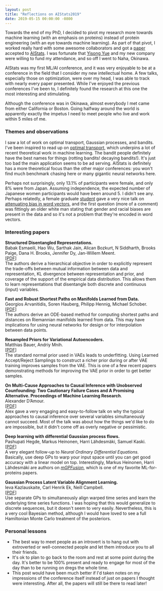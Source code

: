 ```yaml
---
layout: post
title: "Reflections on AIStats2019"
date: 2019-05-15 00:00:00 -0800
---
```

 
Towards the end of my PhD, I decided to pivot my research more towards machine learning (with an emphasis on proteins) instead of protein engineering (with an eye towards machine learning). As part of that pivot, I worked really hard with some awesome collaborators and got a [paper](https://arxiv.org/abs/1904.08102) accepted to [AIStats](https://www.aistats.org/). I was fortunate that [Yisong Yue](http://www.yisongyue.com/) and my new company were willing to fund my attendance, and so off I went to Naha, Okinawa. 

AIStats was my first ML/AI conference, and it was very enjoyable to be at a conference in the field that I consider my new intellectual home. A few talks, especially those on optimization, were over my head, I was able to track with nearly every paper presented. While I've enjoyed the previous conferences I've been to, I definitely found the research at this one the most interesting and stimulating.

Although the conference was in Okinawa, almost everybody I met came from either California or Boston. Going halfway around the world is apparently exactly the impetus I need to meet people who live and work within 5 miles of me. 

### Themes and observations

I saw a lot of work on optimal transport, Gaussian processes, and bandits. I've been inspired to read up on [optimal transport](https://arxiv.org/abs/1803.00567), which underpins a lot of recent theoretical work in machine learning. The bandit people definitely have the best names for things (rotting bandits! decaying bandits!). It's just too bad the main application seems to be ad serving. AIStats is definitely has a more theoretical focus than the other major conferences: you won't find much benchmark chasing here or many gigantic neural networks here.

Perhaps not surprisingly, only 13.1% of participants were female, and only 8% were from Japan. Assuming independence, the expected number of Japanese women participants would have been around 5. I didn't see any. Perhaps relatedly, a female graduate [student](https://www.linkedin.com/in/sunipa-dev-a12906126/) gave a very nice talk on [attenuating bias in word vectors](http://proceedings.mlr.press/v89/dev19a/dev19a.pdf), and the first question (more of a comment) was fittingly an older white man stating that gender and racial biases are present in the data and so it's not a problem that they're encoded in word vectors.


### Interesting papers

**Structured Disentangled Representations.**  
Babak Esmaeili, Hao Wu, Sarthak Jain, Alican Bozkurt, N Siddharth, Brooks Paige, Dana H. Brooks, Jennifer Dy, Jan-Willem Meent.  
[[PDF](http://proceedings.mlr.press/v89/esmaeili19a/esmaeili19a.pdf)]  
The authors derive a hierarchical objective in order to explicitly represent the trade-offs between mutual information between data and representation, KL divergence between representation and prior, and coverage of the support of the empirical data distribution. This allows them to learn representations that disentangle both discrete and continuous (input) variables. 

**Fast and Robust Shortest Paths on Manifolds Learned from Data.**  
Georgios Arvanitidis, Soren Hauberg, Philipp Hennig, Michael Schober.  
[[PDF](http://proceedings.mlr.press/v89/arvanitidis19a/arvanitidis19a.pdf)]  
The authors derive an ODE-based method for computing shortest paths and distances on Riemannian manifolds learned from data. This may have implications for using neural networks for design or for interpolation between data points.

**Resampled Priors for Variational Autoencoders.**  
Matthias Bauer, Andriy Mnih.  
[[PDF](http://proceedings.mlr.press/v89/bauer19a/bauer19a.pdf)]  
The standard normal prior used in VAEs leads to underfitting. Using Learned Accept/Reject Samplings to construct a richer prior during or after VAE training improves samples from the VAE. This is one of a few recent papers demonstrating methods for improving the VAE prior in order to get better samples.

**On Multi-Cause Approaches to Causal Inference with Unobserved Counfounding: Two Cautionary Failure Cases and A Promising Alternative. Proceedings of Machine Learning Research**.  
Alexander D’Amour.  
[[PDF](http://proceedings.mlr.press/v89/d-amour19a/d-amour19a.pdf)]  
Alex gave a very engaging and easy-to-follow talk on why the typical approaches to causal inference over several variables simultaneously cannot succeed. Most of the talk was about how the things we'd like to do are impossible, but it didn't come off as overly negative or pessimistic. 

**Deep learning with differential Gaussian process flows.**  
Pashupati Hegde, Markus Heinonen, Harri Lähdesmäki, Samuel Kaski.  
[[PDF](http://proceedings.mlr.press/v89/hegde19a/hegde19a.pdf)]  
A very elegant follow-up to *Neural Ordinary Differential Equations.* Basically, use deep GPs to warp your input space until you can get good accuracy with a linear model on top. Interestingly, Markus Heinonen, Harri Lähdesmäki are authors on *[mGPFusion](https://academic.oup.com/bioinformatics/article/34/13/i274/5045756)*, which is one of my favorite ML-for-proteins papers.

**Gaussian Process Latent Variable Alignment Learning.**  
Ieva Kazlauskaite, Carl Henrik Ek, Neill Campbell.  
[[PDF](http://proceedings.mlr.press/v89/kazlauskaite19a/kazlauskaite19a.pdf)]  
Use separate GPs to simultaneously align warped time series and learn the underlying time series functions. I was hoping that this would generalize to discrete sequences, but it doesn't seem to very easily. Nevertheless, this is a very cool Bayesian method, although I would have loved to see a full Hamiltonian Monte Carlo treatment of the posteriors. 

### Personal lessons

- The best way to meet people as an introvert is to hang out with extroverted or well-connected people and let them introduce you to all their friends. 
- It's ok to plan to go back to the room and rest at some point during the day. It's better to be 100% present and ready to engage for most of the day than to be running on dregs the whole time. 
- This post would have been much better if I'd taken notes on my impressions of the conference itself instead of just on papers I thought were interesting. After all, the papers will still be there to read later!